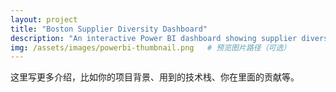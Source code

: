 ```yaml
---
layout: project
title: "Boston Supplier Diversity Dashboard"
description: "An interactive Power BI dashboard showing supplier diversity insights."
img: /assets/images/powerbi-thumbnail.png   # 预览图片路径（可选）
---
```


这里写更多介绍，比如你的项目背景、用到的技术栈、你在里面的贡献等。
